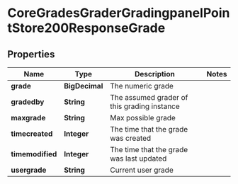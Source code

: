

# CoreGradesGraderGradingpanelPointStore200ResponseGrade


## Properties

| Name | Type | Description | Notes |
|------------ | ------------- | ------------- | -------------|
|**grade** | **BigDecimal** | The numeric grade |  |
|**gradedby** | **String** | The assumed grader of this grading instance |  |
|**maxgrade** | **String** | Max possible grade |  |
|**timecreated** | **Integer** | The time that the grade was created |  |
|**timemodified** | **Integer** | The time that the grade was last updated |  |
|**usergrade** | **String** | Current user grade |  |



